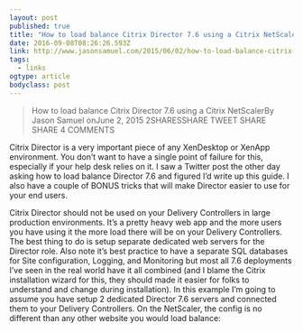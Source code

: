 ```yaml
---
layout: post 
published: true 
title: "How to load balance Citrix Director 7.6 using a Citrix NetScaler – JasonSamuel.com" 
date: 2016-09-08T08:26:26.593Z 
link: http://www.jasonsamuel.com/2015/06/02/how-to-load-balance-citrix-director-7-6-using-a-citrix-netscaler/ 
tags:
  - links
ogtype: article 
bodyclass: post 
---
```


> How to load balance Citrix Director 7.6 using a Citrix NetScalerBy Jason Samuel
onJune 2, 2015
2SHARESSHARE TWEET SHARE SHARE 4 COMMENTS


Citrix Director is a very important piece of any XenDesktop or XenApp environment. You don’t want to have a single point of failure for this, especially if your help desk relies on it. I saw a Twitter post the other day asking how to load balance Director 7.6 and figured I’d write up this guide. I also have a couple of BONUS tricks that will make Director easier to use for your end users.

Citrix Director should not be used on your Delivery Controllers in large production environments. It’s a pretty heavy web app and the more users you have using it the more load there will be on your Delivery Controllers. The best thing to do is setup separate dedicated web servers for the Director role. Also note it’s best practice to have a separate SQL databases for Site configuration, Logging, and Monitoring but most all 7.6 deployments I’ve seen in the real world have it all combined (and I blame the Citrix installation wizard for this, they should made it easier for folks to understand and change during installation). In this example I’m going to assume you have setup 2 dedicated Director 7.6 servers and connected them to your Delivery Controllers. On the NetScaler, the config is no different than any other website you would load balance: